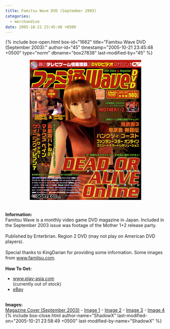 ```yaml
---
title: Famitsu Wave DVD (September 2003)
categories:
  - merchandise
date: 2005-10-21 23:45:48 +0500
---
```

{% include box-open.html box-id="1662" title="Famitsu Wave DVD (September 2003):" author-id="45" timestamp="2005-10-21 23:45:48 +0500" type="norm" dbname="box27838" last-modified-by="45" %}
	<center>
	<img src="/merchandise/images/fwdvdsept03_title.jpg" border="0" alt="Famitsu Wave DVD (September 2003)" />
	</center>
	<br /><br />
	<b>Information:</b>
	<br />
	Famitsu Wave is a monthly video game DVD magazine in Japan. Included in the September 
	2003 issue was footage of the Mother 1+2 release party.
	<br /><br />
	Published by Enterbrian. Region 2 DVD (may not play on American DVD players).
	<br /><br />
	Special thanks to KingDarian for providing some information. Some images from <a href="www.famitsu.com">www.famitsu.com</a>.
	<br /><br />
	<b>How To Get:</b>
	<br />
	<ul>
	<li><a href="http://www.play-asia.com/paOS-13-37-ea82c407155ac430b4c2e92b738220c7-71-an-70-302.html">www.play-asia.com</a></li> (currently out of stock)
	<li><a href="http://www.ebay.com">eBay</a></li>
	</ul>
	<br />
	<b>Images:</b>
	<br />
	<a href="/merchandise/images/fwdvdsept03_cover.jpg">Magazine Cover (September 2003)</a> - <a href="/merchandise/images/fwdvdsept03_image1.jpg">Image 1</a> - <a href="/merchandise/images/fwdvdsept03_image2.jpg">Image 2</a> - 
	<a href="/merchandise/images/fwdvdsept03_image3.jpg">Image 3</a> - <a href="/merchandise/images/fwdvdsept03_image4.jpg">Image 4</a>
{% include box-close.html author-name="ShadowX" last-modified-on="2005-10-21 23:58:49 +0500" last-modified-by-name="ShadowX" %}
